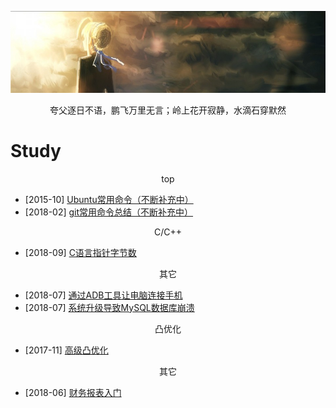 [![header](../assets/header02.jpg)](https://yuenshome.github.io)

<center>夸父逐日不语，鹏飞万里无言；岭上花开寂静，水滴石穿默然</center>

# Study

<center>top</center>

- [2015-10] [Ubuntu常用命令（不断补充中）](../timeline/2015-10/linux-common-command/)  
- [2018-02] [git常用命令总结（不断补充中）](../timeline/2018-02/git-common-command/)

<center>C/C++</center>

- [2018-09] [C语言指针字节数](../timeline/2018-09/pointer-size-of-lang-c/)

<center>其它</center>

- [2018-07] [通过ADB工具让电脑连接手机](../timeline/2018-07/android-adb-tool/)
- [2018-07] [系统升级导致MySQL数据库崩溃](../timeline/2018-07/blog-crash-due-to-mysql-fault/)


<center>凸优化</center>

- [2017-11] [高级凸优化](../timeline/2017-11/convex-optimization/)

<center>其它</center>

- [2018-06] [财务报表入门](../timeline/2018-06/introduction-to-financial-statements)
